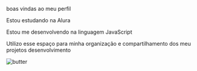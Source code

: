 boas vindas ao meu perfil

Estou estudando na Alura

Estou me desenvolvendo na linguagem JavaScript

Utilizo esse espaço para minha organização e compartilhamento dos meu projetos desenvolvimento





![butter](https://github.com/user-attachments/assets/539d2da4-0ade-491c-a54a-b04b7f24ecf6)
